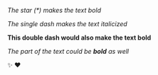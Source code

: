 *The star (\*) makes the text bold*

_The single dash makes the text italicized_

__This double dash would also make the text bold__

_The part of the text could be **bold** as well_

:sparkles: :heart:
